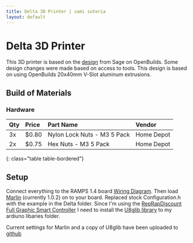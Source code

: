 ```yaml
---
title: Delta 3D Printer | sami suteria 
layout: default
---
```


# Delta 3D Printer

This 3D printer is based on the [design](http://www.openbuilds.com/builds/delta-six.476/) from Sage on OpenBuilds. Some design changes were made based on access to tools. This design is based on using OpenBuilds 20x40mm V-Slot aluminum extrusions. 

## Build of Materials

### Hardware

| Qty | Price | Part Name | Vendor |
|:--- |:----- |:--------- |:------ |
| 3x  | $0.80 | Nylon Lock Nuts - M3 5 Pack | Home Depot |
| 2x  | $0.75 | Hex Nuts - M3 5 Pack | Home Depot |
{: class="table table-bordered"}


## Setup 

Connect everything to the RAMPS 1.4 board [Wiring Diagram](http://reprap.org/mediawiki/images/6/6d/Rampswire14.svg). Then load [Marlin](https://github.com/MarlinFirmware/Marlin) (currently 1.0.2) on to your board. Replaced stock Configuration.h with the example in the Delta folder. Since I'm using the [RepRapDiscount Full Graphic Smart Controller](http://reprap.org/wiki/RepRapDiscount_Full_Graphic_Smart_Controller) I need to install the [U8glib library](https://bintray.com/olikraus/u8glib/Arduino) to my ardiuno libaries folder. 

Current settings for Marlin and a copy of U8glib have been uploaded to [github](https://github.com/samisuteria/DeltaPrinter)
















<!--
## Things to research

- Traxxas ball joints
- http://www.tridprinting.com/Mechanical-Parts/#3D-Printer-Rod-Kit
- http://www.tridprinting.com/BOM/Kossel-Mini/
- Carriage design
- Arm length (80% of distance between vertical posts?)
- Effector w/ 1.75mm E3DV6
- Magnetic Effector: https://www.youmagine.com/designs/kossel-plus-magnetic-effector#!design-information
- Magnetic Ball Joint Rod Ends: https://www.youmagine.com/designs/magnetic-ball-joint-rod-ends
- http://www.ultibots.com/nema-17-damper-astrosyn-my17rmdamp/
- Delta robot calculator: http://www.thinkyhead.com/_delta/
- Ditto: https://sites.google.com/site/3dprinterlist/delta-3d-printers/delta-robot-calculator


## BOM

### To Find

- Limit Switches
- Heated bed
- Power supply (ATX PC Supply?)
- Extruder

### 3D Printed

| Qty | Part Name | Links| Status |
|-----|-----------|------|--------|
| 6x  | Vertex              | [STL](Resources/Delta-Six/vertex_20x40.stl) - [PNG](Resources/Delta-Six/vertex_20x40.png) | Printing
| 3x  | Vertex Idler Cap    | [STL](Resources/Delta-Six/vertex_20x40_idler_cap.stl) - [PNG](Resources/Delta-Six/vertex_20x40_idler_cap.png) | Printing
| 3x  | Carriage Backplate  | [STL](Resources/Delta-Six/carriage_20x40_backplate.stl) | Not Started
| 3x  | Carriage            | [STL](Resources/Open-Builds/d6magcar.stl) | Not Started
| 1x  | Effector            | [STL](Resources/kossel-plus-magnetic-effector/magneticEffector.stl) | Not Started
{: class="table table-bordered"}

### Frame

| Qty | Price | Part Name | Link | Status  |
|-----|-------|-----------|------|---------|
| 6x  | $7.15 | Black V-Slot 20x40 500mm              | [OpenBuilds](http://openbuildspartstore.com/black-v-slot-linear-rail/) | Ordered
| 3x  | $14.30| Black V-Slot 20x40 1000mm             | [OpenBuilds](http://openbuildspartstore.com/black-v-slot-linear-rail/) | Ordered
| 3x  | $4.50 | Low Profile Screws M5 10mm - 25 Pack  | [OpenBuilds](http://openbuildspartstore.com/low-profile-screws-m5/) | Ordered
| 3x  | $4.95 | Tee Nuts M5 - 25 Pack                 | [OpenBuilds](http://openbuildspartstore.com/tee-nuts-25-pack/) | Ordered
| 2x  | $2.75 | Low Profile Screws M5 40mm - 10 Pack  | [OpenBuilds](http://openbuildspartstore.com/low-profile-screws-m5/) | Ordered
| 1x  | $60   | 288mm Assembled Arms w/ Magnets + Ball Sockets | [Haydn Huntly](https://groups.google.com/forum/m/#!topic/deltabot/485cfVFrFFU%5B1-25%5D) | Ordered
{: class="table table-bordered"}

**Total: $179.65 + Shipping**

### Movement

| Qty | Price | Part Name | Link | Status |
|-----|-------|-----------|------|--------|
| 3x  | $17.50| NEMA 17 Stepper Motor | [OpenBuilds](http://openbuildspartstore.com/nema-17-stepper-motor/) | Ordered
| 3x  | $6.95 | GT2 30 Teeth Pulleys | [OpenBuilds](http://openbuildspartstore.com/gt2-2mm-aluminum-timing-pulley-30-tooth/?page_context=category&faceted_search=0) | Had
| 12x | $3.95 | Solid V Wheel Kit | [OpenBuilds](http://openbuildspartstore.com/solid-v-wheel-kit/?page_context=category&faceted_search=0) | Had
| 3x  | $4.85 | Smooth Idler Pulley Wheel Kit | [OpenBuilds](http://openbuildspartstore.com/smooth-idler-pulley-wheel-kit/) | Ordered
| 1x  | $18.99| GT2 Belt 5M | [Amazon](http://www.amazon.com/Meters-pitch-wide-Timing-printer/dp/B00F2IQNX8/ref=sr_1_1?ie=UTF8&qid=1434351828&sr=8-1&keywords=gt2+belt&refinements=p_85%3A2470955011#customerReviews) | Ordered
{: class="table table-bordered"}

**Total: $154.29** | **New Parts: $86.04**

### Electronics

| Qty | Price | Part Name | Link | Status |
|-----|-------|-----------|------|--------|
| 1x  | $64.95| RAMPS 1.4 + Arduino Mega + 5x Stepper Motor Drivers (A4988) + LCD SD Card Reader | [Amazon](http://www.amazon.com/Sintron-Controller-Mega-2560-R3/dp/B00L9BX8AS/ref=cm_cr_pr_sims_t/180-4270232-2404508) | Ordered
{: class="table table-bordered"}

**Total: $64.95**

### Shipping

| Supplier | Shipping Amount | Comments |
|----------|-----------------|----------|
| Open Builds| $0            | Initial frame order - free shipping weekend
| Haydn Huntly | $4x         | $4 flat shipping anywhere in the US
{: class="table table-bordered"}
-->




